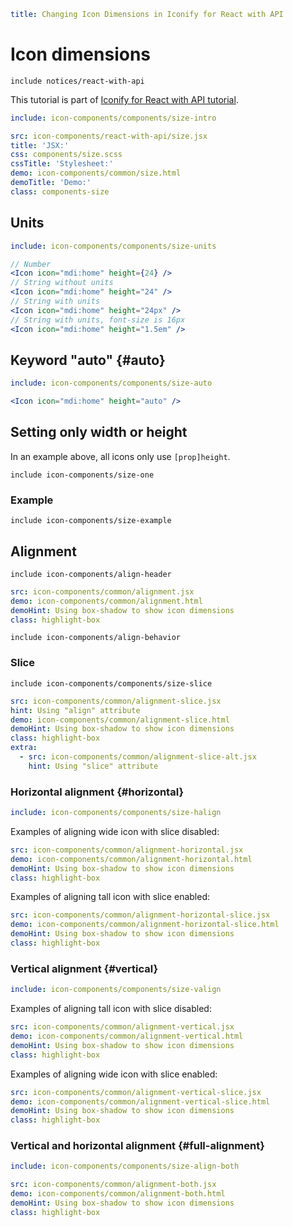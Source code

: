 ```yaml
title: Changing Icon Dimensions in Iconify for React with API
```

# Icon dimensions

`include notices/react-with-api`

This tutorial is part of [Iconify for React with API tutorial](./index.md).

```yaml
include: icon-components/components/size-intro
```

```yaml
src: icon-components/react-with-api/size.jsx
title: 'JSX:'
css: components/size.scss
cssTitle: 'Stylesheet:'
demo: icon-components/common/size.html
demoTitle: 'Demo:'
class: components-size
```

## Units

```yaml
include: icon-components/components/size-units
```

```jsx
// Number
<Icon icon="mdi:home" height={24} />
// String without units
<Icon icon="mdi:home" height="24" />
// String with units
<Icon icon="mdi:home" height="24px" />
// String with units, font-size is 16px
<Icon icon="mdi:home" height="1.5em" />
```

## Keyword "auto" {#auto}

```yaml
include: icon-components/components/size-auto
```

```jsx
<Icon icon="mdi:home" height="auto" />
```

## Setting only width or height

In an example above, all icons only use `[prop]height`.

`include icon-components/size-one`

### Example

`include icon-components/size-example`

## Alignment

`include icon-components/align-header`

```yaml
src: icon-components/common/alignment.jsx
demo: icon-components/common/alignment.html
demoHint: Using box-shadow to show icon dimensions
class: highlight-box
```

`include icon-components/align-behavior`

### Slice

`include icon-components/components/size-slice`

```yaml
src: icon-components/common/alignment-slice.jsx
hint: Using "align" attribute
demo: icon-components/common/alignment-slice.html
demoHint: Using box-shadow to show icon dimensions
class: highlight-box
extra:
  - src: icon-components/common/alignment-slice-alt.jsx
    hint: Using "slice" attribute
```

### Horizontal alignment {#horizontal}

```yaml
include: icon-components/components/size-halign
```

Examples of aligning wide icon with slice disabled:

```yaml
src: icon-components/common/alignment-horizontal.jsx
demo: icon-components/common/alignment-horizontal.html
demoHint: Using box-shadow to show icon dimensions
class: highlight-box
```

Examples of aligning tall icon with slice enabled:

```yaml
src: icon-components/common/alignment-horizontal-slice.jsx
demo: icon-components/common/alignment-horizontal-slice.html
demoHint: Using box-shadow to show icon dimensions
class: highlight-box
```

### Vertical alignment {#vertical}

```yaml
include: icon-components/components/size-valign
```

Examples of aligning tall icon with slice disabled:

```yaml
src: icon-components/common/alignment-vertical.jsx
demo: icon-components/common/alignment-vertical.html
demoHint: Using box-shadow to show icon dimensions
class: highlight-box
```

Examples of aligning wide icon with slice enabled:

```yaml
src: icon-components/common/alignment-vertical-slice.jsx
demo: icon-components/common/alignment-vertical-slice.html
demoHint: Using box-shadow to show icon dimensions
class: highlight-box
```

### Vertical and horizontal alignment {#full-alignment}

```yaml
include: icon-components/components/size-align-both
```

```yaml
src: icon-components/common/alignment-both.jsx
demo: icon-components/common/alignment-both.html
demoHint: Using box-shadow to show icon dimensions
class: highlight-box
```
